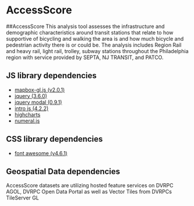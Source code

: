 # AccessScore
##AccessScore
This analysis tool assesses the infrastructure and demographic characteristics around transit stations that relate to how supportive of bicycling and walking the area is and how much bicycle and pedestrian activity there is or could be. The analysis includes Region Rail and heavy rail, light rail, trolley, subway stations throughout the Philadelphia region with service provided by SEPTA, NJ TRANSIT, and PATCO.                  

## JS library dependencies
- [mapbox-gl.js (v2.0.1)](https://docs.mapbox.com/mapbox-gl-js/api/)
- [jquery (3.6.0)](https://api.jquery.com/)
- [jquery modal (0.9.1)](https://api.jquery.com/)
- [intro js (4.2.2)](https://introjs.com/)
- [highcharts](https://www.highcharts.com/docs/index) 
- [numeral.js](http://numeraljs.com/)

## CSS library dependencies
- [font awesome (v4.6.1)](https://fontawesome.com/)

## Geospatial Data dependencies
AccessScore datasets are utilizing hosted feature services on DVRPC AGOL, DVRPC Open Data Portal as well as Vector Tiles from DVRPCs TileServer GL